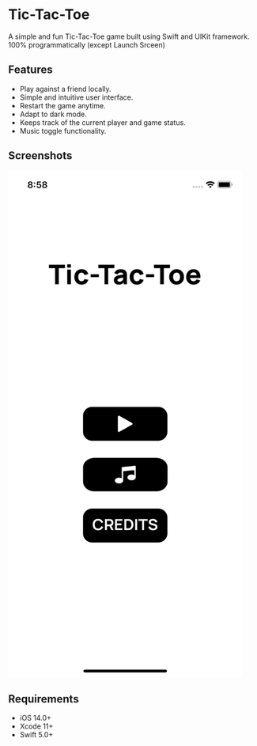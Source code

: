 # Tic-Tac-Toe

A simple and fun Tic-Tac-Toe game built using Swift and UIKit framework. 100% programmatically (except Launch Srceen)

## Features

- Play against a friend locally.
- Simple and intuitive user interface.
- Restart the game anytime.
- Adapt to dark mode.
- Keeps track of the current player and game status.
- Music toggle functionality.

## Screenshots
![photo1](Photos/photo1.png)

## Requirements

- iOS 14.0+
- Xcode 11+
- Swift 5.0+
